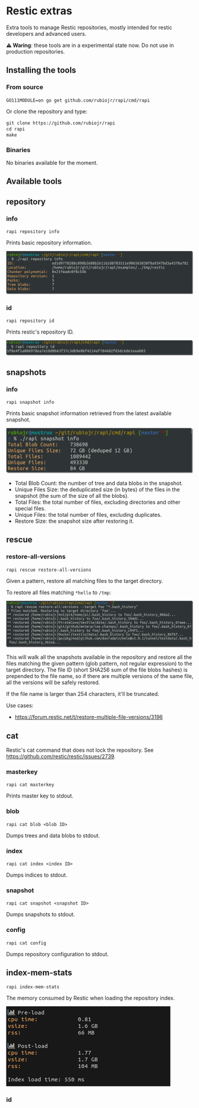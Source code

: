 # Restic extras

Extra tools to manage Restic repositories, mostly intended for restic developers and advanced users.

**⚠️ Waring**: these tools are in a experimental state now. Do not use in production repositories.

## Installing the tools

### From source

```
GO111MODULE=on go get github.com/rubiojr/rapi/cmd/rapi
```

Or clone the repository and type:

```
git clone https://github.com/rubiojr/rapi
cd rapi
make
```

### Binaries

No binaries available for the moment.

## Available tools

## repository

### info

    rapi repository info

Prints basic repository information.

![](images/repository-info.png)

### id

    rapi repository id

Prints restic's repository ID.

![](images/repository-id.png)

## snapshots

### info

    rapi snapshot info

Prints basic snapshot information retrieved from the latest available snapshot.

![](images/snapshot-info.png)

* Total Blob Count: the number of tree and data blobs in the snapshot.
* Unique Files Size: the deduplicated size (in bytes) of the files in the snapshot (the sum of the size of all the blobs).
* Total Files: the total number of files, excluding directories and other special files.
* Unique Files: the total number of files, excluding duplicates.
* Restore Size: the snapshot size after restoring it.

## rescue

### restore-all-versions

    rapi rescue restore-all-versions

Given a pattern, restore all matching files to the target directory.

To restore all files matching `*hello` to `/tmp`:

![](images/rescue-restore-all-versions.png)

This will walk all the snapshots available in the repository and restore all the files matching the given pattern (glob pattern, not regular expression) to the target directory.
The file ID (short SHA256 sum of the file blobs hashes) is prepended to the file name, so if there are multiple versions of the same file, all the versions will be safely restored.

If the file name is larger than 254 characters, it'll be truncated.

Use cases:

* https://forum.restic.net/t/restore-multiple-file-versions/3196

## cat 

Restic's cat command that does not lock the repository. See https://github.com/restic/restic/issues/2739.

### masterkey

    rapi cat masterkey

Prints master key to stdout.

### blob 

    rapi cat blob <blob ID>

Dumps trees and data blobs to stdout.

### index

    rapi cat index <index ID>

Dumps indices to stdout.

### snapshot 

    rapi cat snapshot <snapshot ID>

Dumps snapshots to stdout.

### config 

    rapi cat config

Dumps repository configuration to stdout.

## index-mem-stats

    rapi index-mem-stats

The memory consumed by Restic when loading the repository index.

![](images/index-mem-stats.png)

### id
